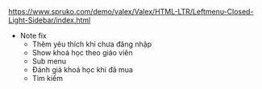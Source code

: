 https://www.spruko.com/demo/valex/Valex/HTML-LTR/Leftmenu-Closed-Light-Sidebar/index.html  


- Note fix
    - Thêm yêu thích khi chưa đăng nhập
    - Show khoá học theo giáo viên
    - Sub menu 
    - Đánh giá khoá học khi đã mua 
    - Tìm kiếm
    
